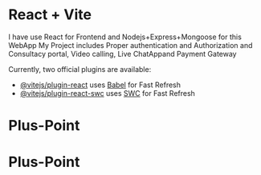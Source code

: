 # React + Vite
I have use React for Frontend and Nodejs+Express+Mongoose for this WebApp
My Project includes Proper authentication and Authorization and Consultacy portal, Video calling, Live ChatAppand Payment Gateway

Currently, two official plugins are available:

- [@vitejs/plugin-react](https://github.com/vitejs/vite-plugin-react/blob/main/packages/plugin-react/README.md) uses [Babel](https://babeljs.io/) for Fast Refresh
- [@vitejs/plugin-react-swc](https://github.com/vitejs/vite-plugin-react-swc) uses [SWC](https://swc.rs/) for Fast Refresh
# Plus-Point
# Plus-Point
